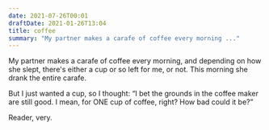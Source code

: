 ```yaml
---
date: 2021-07-26T00:01
draftDate: 2021-01-26T13:04
title: coffee
summary: "My partner makes a carafe of coffee every morning ..."
---
```



My partner makes a carafe of coffee every morning, and depending on how she slept, there's either a cup or so left for me, or not. This morning she drank the entire carafe. 

But I just wanted a cup, so I thought: “I bet the grounds in the coffee maker are still good. I mean, for ONE cup of coffee, right? How bad could it be?”

Reader, very.

